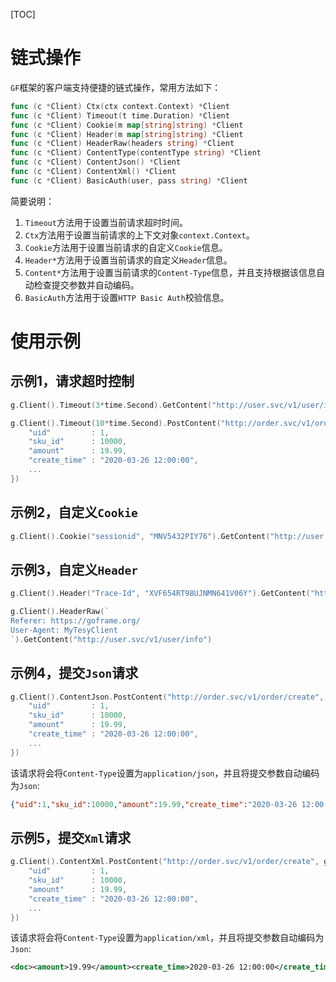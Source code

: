 [TOC]

# 链式操作

`GF`框架的客户端支持便捷的链式操作，常用方法如下：
```go
func (c *Client) Ctx(ctx context.Context) *Client
func (c *Client) Timeout(t time.Duration) *Client
func (c *Client) Cookie(m map[string]string) *Client
func (c *Client) Header(m map[string]string) *Client
func (c *Client) HeaderRaw(headers string) *Client
func (c *Client) ContentType(contentType string) *Client
func (c *Client) ContentJson() *Client
func (c *Client) ContentXml() *Client
func (c *Client) BasicAuth(user, pass string) *Client
```

简要说明：
1. `Timeout`方法用于设置当前请求超时时间。
1. `Ctx`方法用于设置当前请求的上下文对象`context.Context`。
1. `Cookie`方法用于设置当前请求的自定义`Cookie`信息。
1. `Header*`方法用于设置当前请求的自定义`Header`信息。
1. `Content*`方法用于设置当前请求的`Content-Type`信息，并且支持根据该信息自动检查提交参数并自动编码。
1. `BasicAuth`方法用于设置`HTTP Basic Auth`校验信息。

# 使用示例

## 示例1，请求超时控制
```go
g.Client().Timeout(3*time.Second).GetContent("http://user.svc/v1/user/info/1")

g.Client().Timeout(10*time.Second).PostContent("http://order.svc/v1/order/create", g.Map{
    "uid"         : 1,
    "sku_id"      : 10000,
    "amount"      : 19.99,
    "create_time" : "2020-03-26 12:00:00",
    ...
})
```

## 示例2，自定义`Cookie`
```go
g.Client().Cookie("sessionid", "MNV5432PIY76").GetContent("http://user.svc/v1/user/info/1")
```

## 示例3，自定义`Header`
```go
g.Client().Header("Trace-Id", "XVF654RT98UJNMN641V06Y").GetContent("http://user.svc/v1/user/info/1")

g.Client().HeaderRaw(`
Referer: https://goframe.org/
User-Agent: MyTesyClient
`).GetContent("http://user.svc/v1/user/info")
```

## 示例4，提交`Json`请求
```go
g.Client().ContentJson.PostContent("http://order.svc/v1/order/create", g.Map{
    "uid"         : 1,
    "sku_id"      : 10000,
    "amount"      : 19.99,
    "create_time" : "2020-03-26 12:00:00",
    ...
})
```
该请求将会将`Content-Type`设置为`application/json`，并且将提交参数自动编码为`Json`: 
```json
{"uid":1,"sku_id":10000,"amount":19.99,"create_time":"2020-03-26 12:00:00"...}
```

## 示例5，提交`Xml`请求
```go
g.Client().ContentXml.PostContent("http://order.svc/v1/order/create", g.Map{
    "uid"         : 1,
    "sku_id"      : 10000,
    "amount"      : 19.99,
    "create_time" : "2020-03-26 12:00:00",
    ...
})
```
该请求将会将`Content-Type`设置为`application/xml`，并且将提交参数自动编码为`Json`: 
```xml
<doc><amount>19.99</amount><create_time>2020-03-26 12:00:00</create_time><sku_id>10000</sku_id><uid>1</uid></doc>
```



